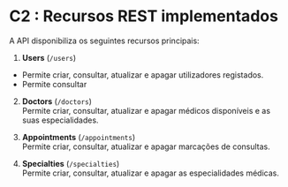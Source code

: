 # C2 : Recursos REST implementados

A API disponibiliza os seguintes recursos principais:

1. **Users** (`/users`)  
  - Permite criar, consultar, atualizar e apagar utilizadores registados.
  - Permite consultar 
2. **Doctors** (`/doctors`)  
   Permite criar, consultar, atualizar e apagar médicos disponíveis e as suas especialidades.

3. **Appointments** (`/appointments`)  
   Permite criar, consultar, atualizar e apagar marcações de consultas.

4. **Specialties** (`/specialties`)  
   Permite criar, consultar, atualizar e apagar as especialidades médicas.
